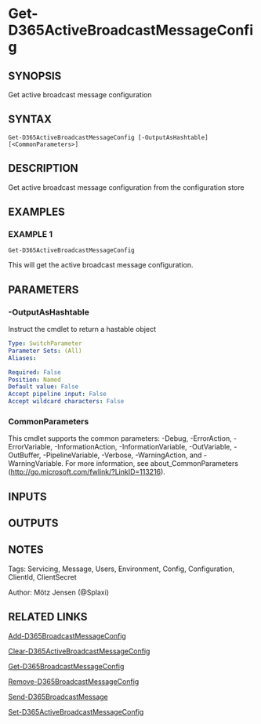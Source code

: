 ﻿---
external help file: d365fo.tools-help.xml
Module Name: d365fo.tools
online version:
schema: 2.0.0
---

# Get-D365ActiveBroadcastMessageConfig

## SYNOPSIS
Get active broadcast message configuration

## SYNTAX

```
Get-D365ActiveBroadcastMessageConfig [-OutputAsHashtable] [<CommonParameters>]
```

## DESCRIPTION
Get active broadcast message configuration from the configuration store

## EXAMPLES

### EXAMPLE 1
```
Get-D365ActiveBroadcastMessageConfig
```

This will get the active broadcast message configuration.

## PARAMETERS

### -OutputAsHashtable
Instruct the cmdlet to return a hastable object

```yaml
Type: SwitchParameter
Parameter Sets: (All)
Aliases:

Required: False
Position: Named
Default value: False
Accept pipeline input: False
Accept wildcard characters: False
```

### CommonParameters
This cmdlet supports the common parameters: -Debug, -ErrorAction, -ErrorVariable, -InformationAction, -InformationVariable, -OutVariable, -OutBuffer, -PipelineVariable, -Verbose, -WarningAction, and -WarningVariable.
For more information, see about_CommonParameters (http://go.microsoft.com/fwlink/?LinkID=113216).

## INPUTS

## OUTPUTS

## NOTES
Tags: Servicing, Message, Users, Environment, Config, Configuration, ClientId, ClientSecret

Author: Mötz Jensen (@Splaxi)

## RELATED LINKS

[Add-D365BroadcastMessageConfig]()

[Clear-D365ActiveBroadcastMessageConfig]()

[Get-D365BroadcastMessageConfig]()

[Remove-D365BroadcastMessageConfig]()

[Send-D365BroadcastMessage]()

[Set-D365ActiveBroadcastMessageConfig]()

